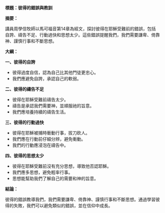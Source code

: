 **標題：彼得的錯誤與教訓**

**摘要：**

講員周學信牧師以馬可福音第14章為經文，探討彼得在耶穌受難前的錯誤，包括自誇、禱告不足、行動過快和思想太少。這些錯誤提醒我們，我們需要謙卑、倚靠神、謹慎行事和不斷思想。

**大綱：**

**一、彼得的自誇**
* 彼得過度自信，認為自己比其他門徒更忠心。
* 我們應避免自誇，承認自己的軟弱。

**二、彼得的禱告不足**
* 彼得在耶穌受難前禱告太少。
* 禱告是承認我們需要神，並順服祂的旨意。
* 我們應培養持續的禱告生活。

**三、彼得的行動過快**
* 彼得在耶穌被捕時衝動行事，拔刀砍人。
* 我們應在行動前仔細分辨，避免衝動。
* 我們的行動應浸泡在禱告中。

**四、彼得的思想太少**
* 彼得在耶穌受難前沒有充分思想，導致他否認耶穌。
* 我們應多思想，避免輕率行事。
* 思想能幫助我們了解自己的需要和神的旨意。

**結論：**

彼得的錯誤教導我們，我們需要謙卑、倚靠神、謹慎行事和不斷思想。通過學習彼得的失敗，我們可以避免類似的錯誤，並在信仰中成長。